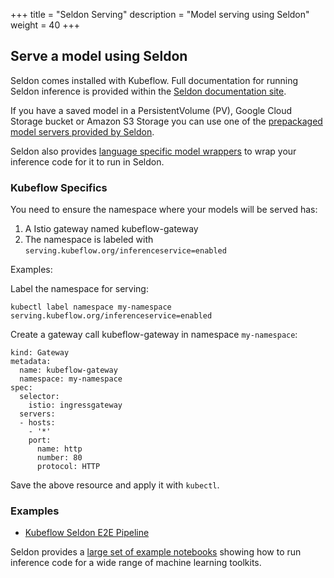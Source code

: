 +++
title = "Seldon Serving"
description = "Model serving using Seldon"
weight = 40
+++

## Serve a model using Seldon

Seldon comes installed with Kubeflow. Full documentation for running Seldon inference is provided within the [Seldon documentation site](https://docs.seldon.io/projects/seldon-core/en/latest/).

If you have a saved model in a PersistentVolume (PV), Google Cloud Storage bucket or Amazon S3 Storage you can use one of the [prepackaged model servers provided by Seldon](https://docs.seldon.io/projects/seldon-core/en/latest/servers/overview.html).

Seldon also provides [language specific model wrappers](https://docs.seldon.io/projects/seldon-core/en/latest/wrappers/README.html) to wrap your inference code for it to run in Seldon.

### Kubeflow Specifics

You need to ensure the namespace where your models will be served has:

 1. A Istio gateway named kubeflow-gateway
 2. The namespace is labeled with `serving.kubeflow.org/inferenceservice=enabled`

Examples:

Label the namespace for serving:

```
kubectl label namespace my-namespace serving.kubeflow.org/inferenceservice=enabled
```

Create a gateway call kubeflow-gateway in namespace `my-namespace`:

```
kind: Gateway
metadata:
  name: kubeflow-gateway
  namespace: my-namespace
spec:
  selector:
    istio: ingressgateway
  servers:
  - hosts:
    - '*'
    port:
      name: http
      number: 80
      protocol: HTTP
```

Save the above resource and apply it with `kubectl`.
 

### Examples

   * [Kubeflow Seldon E2E Pipeline](https://docs.seldon.io/projects/seldon-core/en/latest/examples/kubeflow_seldon_e2e_pipeline.html)

Seldon provides a [large set of example notebooks](https://docs.seldon.io/projects/seldon-core/en/latest/examples/notebooks.html) showing how to run inference code for a wide range of machine learning toolkits.



